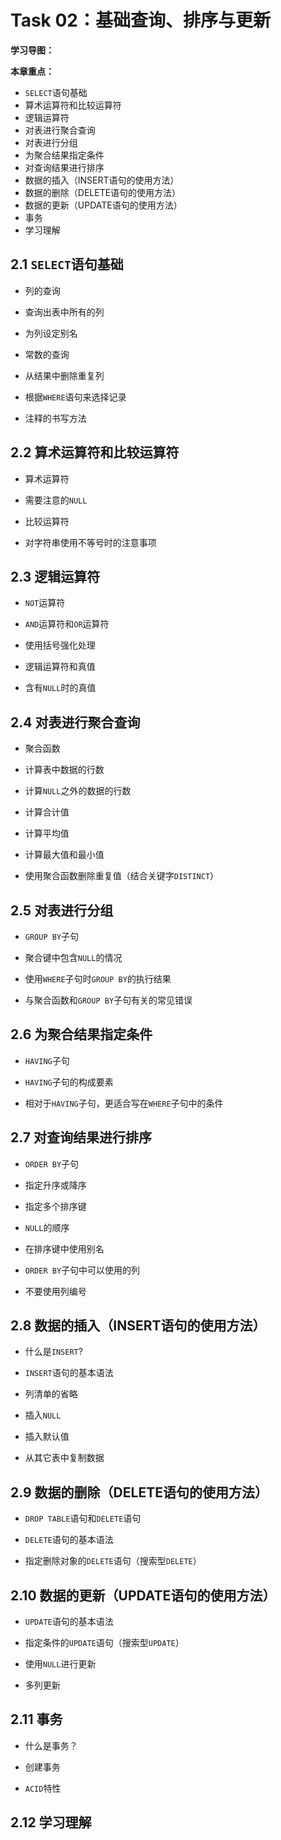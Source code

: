 # Task 02：基础查询、排序与更新

**学习导图：**


**本章重点：**

- `SELECT`语句基础
- 算术运算符和比较运算符
- 逻辑运算符
- 对表进行聚合查询
- 对表进行分组
- 为聚合结果指定条件
- 对查询结果进行排序
- 数据的插入（INSERT语句的使用方法）
- 数据的删除（DELETE语句的使用方法）
- 数据的更新（UPDATE语句的使用方法）
- 事务
- 学习理解

## 2.1 `SELECT`语句基础

- 列的查询

- 查询出表中所有的列

- 为列设定别名

- 常数的查询

- 从结果中删除重复列

- 根据`WHERE`语句来选择记录

- 注释的书写方法


## 2.2 算术运算符和比较运算符

- 算术运算符

- 需要注意的`NULL`

- 比较运算符

- 对字符串使用不等号时的注意事项


## 2.3 逻辑运算符

- `NOT`运算符

- `AND`运算符和`OR`运算符

- 使用括号强化处理

- 逻辑运算符和真值

- 含有`NULL`时的真值

## 2.4 对表进行聚合查询

- 聚合函数

- 计算表中数据的行数

- 计算`NULL`之外的数据的行数

- 计算合计值

- 计算平均值

- 计算最大值和最小值

- 使用聚合函数删除重复值（结合关键字`DISTINCT`）

## 2.5 对表进行分组

- `GROUP BY`子句

- 聚合键中包含`NULL`的情况

- 使用`WHERE`子句时`GROUP BY`的执行结果

- 与聚合函数和`GROUP BY`子句有关的常见错误

## 2.6 为聚合结果指定条件

- `HAVING`子句

- `HAVING`子句的构成要素

- 相对于`HAVING`子句，更适合写在`WHERE`子句中的条件

## 2.7 对查询结果进行排序

- `ORDER BY`子句

- 指定升序或降序

- 指定多个排序键

- `NULL`的顺序

- 在排序键中使用别名

- `ORDER BY`子句中可以使用的列

- 不要使用列编号

## 2.8 数据的插入（INSERT语句的使用方法）

- 什么是`INSERT`?

- `INSERT`语句的基本语法

- 列清单的省略

- 插入`NULL`

- 插入默认值

- 从其它表中复制数据

## 2.9 数据的删除（DELETE语句的使用方法）

- `DROP TABLE`语句和`DELETE`语句

- `DELETE`语句的基本语法

- 指定删除对象的`DELETE`语句（搜索型`DELETE`）

## 2.10 数据的更新（UPDATE语句的使用方法）

- `UPDATE`语句的基本语法

- 指定条件的`UPDATE`语句（搜索型`UPDATE`）

- 使用`NULL`进行更新

- 多列更新

## 2.11 事务

- 什么是事务？

- 创建事务

- `ACID`特性

## 2.12 学习理解


